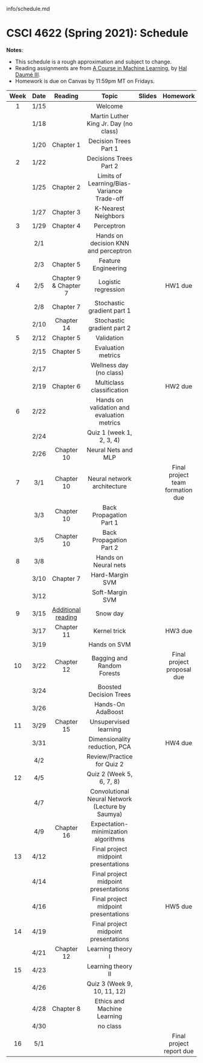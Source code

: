 info/schedule.md
# CSCI 4622 (Spring 2021): Schedule

**Notes**:

- This schedule is a rough approximation and subject to change.
- Reading assignments are from [A Course in Machine Learning](http://ciml.info/), by [Hal Daumé III](http://hal3.name/).
- Homework is due on Canvas by 11:59pm MT on Fridays.


| Week   | Date         | Reading      |                   Topic               	   | Slides      | Homework   | 
|:------:|:------------:| :-----------:| :----------------------------------------:|:-----------:|:----------:|
| 1 | 1/15 |  | Welcome  |  | |
| | 1/18 | | Martin Luther King Jr. Day (no class) || |
| | 1/20 | Chapter 1 | Decision Trees Part 1 || |
| 2| 1/22 | | Decisions Trees Part 2 |  | |
|  | 1/25 | Chapter 2  | Limits of Learning/Bias-Variance Trade-off  | | |
| | 1/27 | Chapter 3 | K-Nearest Neighbors  |  | |
| 3 | 1/29 | Chapter 4 | Perceptron |  | |
| | 2/1 |  | Hands on decision KNN and perceptron |  |  |
| | 2/3 | Chapter 5 | Feature Engineering |   | |
| 4 | 2/5 | Chapter 9 & Chapter 7 | Logistic regression|  | HW1 due |
| | 2/8 | Chapter 7 | Stochastic gradient part 1 |  |
| | 2/10 | Chapter 14  | Stochastic gradient part 2  |  | |
| 5 | 2/12 | Chapter 5 | Validation  | | |
| | 2/15 |Chapter 5 | Evaluation metrics  |  ||
| | 2/17 | | Wellness day (no class) |  | |
| | 2/19 |Chapter 6 |Multiclass classification|  | HW2 due   |
| 6 | 2/22 | |   Hands on validation and evaluation metrics |  | |
| | 2/24 |  | Quiz 1 (week 1, 2, 3, 4) |  | |
| | 2/26 | Chapter 10 | Neural Nets and MLP 	 |  |  |
| 7 | 3/1 |  Chapter 10 | Neural network architecture | | Final project team formation due|
| | 3/3 | Chapter 10 | Back Propagation Part 1 |  | |
| | 3/5 | Chapter 10 | Back Propagation Part 2 |   | |
| 8 | 3/8 | | Hands on Neural nets	 |  | |
| | 3/10 | Chapter 7  | Hard-Margin SVM | | |
| | 3/12 | | Soft-Margin SVM |  |  |
| 9 | 3/15 | [Additional reading](https://cs.stanford.edu/people/davidknowles/lagrangian_duality.pdf) | Snow day |  | |
| | 3/17 | Chapter 11 | Kernel trick | | HW3 due |
| | 3/19 |  | Hands on SVM | |  |
| 10 | 3/22 | Chapter 12 | Bagging and Random Forests   |   | Final project proposal due |
| | 3/24 | | Boosted Decision Trees	| | |
| | 3/26 | | Hands-On AdaBoost | | |
| 11 | 3/29 | Chapter 15| Unsupervised learning | |   |
| | 3/31 |  |  Dimensionality reduction, PCA  |    | HW4 due|
| | 4/2 | | Review/Practice for Quiz 2   | |  |
| 12 | 4/5 | | Quiz 2 (Week 5, 6, 7, 8) | | |
| | 4/7 | | Convolutional Neural Network (Lecture by Saumya) |   | |
| | 4/9 | Chapter 16 | Expectation-minimization algorithms |  ||
| 13 | 4/12 |  | Final project midpoint presentations| | | |
| | 4/14    |  | Final project midpoint presentations| |  |
| | 4/16    |  | Final project midpoint presentations| | HW5 due|
| 14 | 4/19 |  | Final project midpoint presentations| | | |
| | 4/21    |Chapter 12 | Learning theory I | | |
| 15 | 4/23 |           | Learning theory II| |
|    | 4/26 |           | Quiz 3 (Week 9, 10, 11, 12) |  | |
|    | 4/28 | Chapter 8 | Ethics and Machine Learning | | |
|    | 4/30 |           | no class| |  |
| 16 | 5/1  |           | | |  Final project report due|

